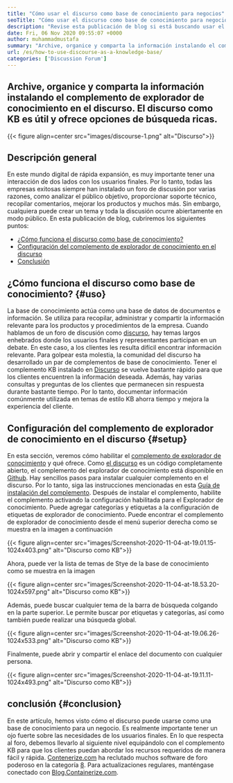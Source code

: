```yaml
---
title: "Cómo usar el discurso como base de conocimiento para negocios" 
seoTitle: "Cómo usar el discurso como base de conocimiento para negocios" 
description: "Revise esta publicación de blog si está buscando usar el discurso como base de conocimiento. Habilitarlo hoy y comparta las versiones en vivo de los documentos de su empresa" 
date: Fri, 06 Nov 2020 09:55:07 +0000
author: muhammadmustafa
summary: "Archive, organice y comparta la información instalando el complemento de explorador de conocimiento en el discurso. El discurso como KB es útil y ofrece opciones de búsqueda ricas." 
url: /es/how-to-use-discourse-as-a-knowledge-base/
categories: ['Discussion Forum']
---
```


## Archive, organice y comparta la información instalando el complemento de explorador de conocimiento en el discurso. El discurso como KB es útil y ofrece opciones de búsqueda ricas.

{{< figure align=center src="images/discourse-1.png" alt="Discurso">}}


## Descripción general
En este mundo digital de rápida expansión, es muy importante tener una interacción de dos lados con los usuarios finales. Por lo tanto, todas las empresas exitosas siempre han instalado un foro de discusión por varias razones, como analizar el público objetivo, proporcionar soporte técnico, recopilar comentarios, mejorar los productos y muchos más. Sin embargo, cualquiera puede crear un tema y toda la discusión ocurre abiertamente en modo público.
En esta publicación de blog, cubriremos los siguientes puntos:
  * [¿Cómo funciona el discurso como base de conocimiento?][1]
  * [Configuración del complemento de explorador de conocimiento en el discurso][2]
  * [Conclusión][3]

## ¿Cómo funciona el discurso como base de conocimiento? {#uso}
La base de conocimiento actúa como una base de datos de documentos e información. Se utiliza para recopilar, administrar y compartir la información relevante para los productos y procedimientos de la empresa. Cuando hablamos de un foro de discusión como [discurso][4], hay temas largos enhebrados donde los usuarios finales y representantes participan en un debate. En este caso, a los clientes les resulta difícil encontrar información relevante. Para golpear esta molestia, la comunidad del discurso ha desarrollado un par de complementos de base de conocimiento.
Tener el complemento KB instalado en [Discurso][4] se vuelve bastante rápido para que los clientes encuentren la información deseada. Además, hay varias consultas y preguntas de los clientes que permanecen sin respuesta durante bastante tiempo. Por lo tanto, documentar información comúnmente utilizada en temas de estilo KB ahorra tiempo y mejora la experiencia del cliente.

## Configuración del complemento de explorador de conocimiento en el discurso {#setup}
En esta sección, veremos cómo habilitar el [complemento de explorador de conocimiento][5] y qué ofrece.
Como [el discurso][4] es un código completamente abierto, el complemento del explorador de conocimiento está disponible en [Github][5].
Hay sencillos pasos para instalar cualquier complemento en el discurso. Por lo tanto, siga las instrucciones mencionadas en esta [Guía de instalación del complemento][6].
Después de instalar el complemento, habilite el complemento activando la configuración habilitada para el Explorador de conocimiento. Puede agregar categorías y etiquetas a la configuración de etiquetas de explorador de conocimiento.
Puede encontrar el complemento de explorador de conocimiento desde el menú superior derecha como se muestra en la imagen a continuación

{{< figure align=center src="images/Screenshot-2020-11-04-at-19.01.15-1024x403.png" alt="Discurso como KB">}}

Ahora, puede ver la lista de temas de Stye de la base de conocimiento como se muestra en la imagen

{{< figure align=center src="images/Screenshot-2020-11-04-at-18.53.20-1024x597.png" alt="Discurso como KB">}}

Además, puede buscar cualquier tema de la barra de búsqueda colgando en la parte superior. Le permite buscar por etiquetas y categorías, así como también puede realizar una búsqueda global.

{{< figure align=center src="images/Screenshot-2020-11-04-at-19.06.26-1024x533.png" alt="Discurso como KB">}}

Finalmente, puede abrir y compartir el enlace del documento con cualquier persona.

{{< figure align=center src="images/Screenshot-2020-11-04-at-19.11.11-1024x493.png" alt="Discurso como KB">}}


## conclusión {#conclusion}
En este artículo, hemos visto cómo el discurso puede usarse como una base de conocimiento para un negocio. Es realmente importante tener un ojo fuerte sobre las necesidades de los usuarios finales. En lo que respecta al foro, debemos llevarlo al siguiente nivel equipándolo con el complemento KB para que los clientes puedan abordar los recursos requeridos de manera fácil y rápida.
[Contenerize.com][7] ha reclutado muchos software de foro poderoso en la categoría [8][8]. Para actualizaciones regulares, manténgase conectado con [Blog.Containerize.com][9].

  
[1]: #usage
[2]: #setup
[3]: #Conclusion
[4]: https://products.containerize.com/discussion-forum/discourse
[5]: https://github.com/discourse/discourse-knowledge-explorer
[6]: https://meta.discourse.org/t/install-a-plugin/19157
[7]: https://www.containerize.com/
[8]: https://products.containerize.com/discussion-forum
[9]: https://blog.containerize.com/
